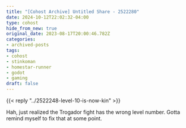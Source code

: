 ```yaml
---
title: "[Cohost Archive] Untitled Share - 2522280"
date: 2024-10-12T22:02:32-04:00
type: cohost
hide_from_new: true
original_date: 2023-08-17T20:00:46.782Z
categories:
- archived-posts
tags:
- cohost
- stinkoman
- homestar-runner
- godot
- gaming
draft: false
---
```


{{< reply "../2522248-level-10-is-now-kin" >}}

Hah, just realized the Trogador fight has the wrong level number. Gotta remind myself to fix that at some point.